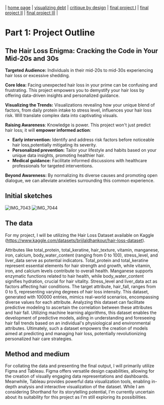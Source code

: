 | [home page](https://isha0807.github.io/Portfolio/) | [visualizing debt](visualizing-government-debt) | [critique by design](critique-by-design) | [final project I](final-project-part-one) | [final project II](final-project-part-two) | [final project III](final-project-part-three) |


# Part 1: Project Outline
## **The Hair Loss Enigma: Cracking the Code in Your Mid-20s and 30s**

**Targeted Audience:** Individuals in their mid-20s to mid-30s experiencing hair loss or excessive shedding.

**Core Idea:** Facing unexpected hair loss in your prime can be confusing and frustrating. This project empowers you to demystify your hair loss by offering data-driven insights and personalized guidance.

**Visualizing the Trends:** Visualizations revealing how your unique blend of factors, from daily protein intake to stress level, influences your hair loss risk. Will translate complex data into captivating visuals.

**Raising Awareness**: Knowledge is power. This project won't just predict hair loss; it will **empower informed action**:

- **Early intervention:** Identify and address risk factors before noticeable hair loss,potentially mitigating its severity.
- **Personalized prevention:** Tailor your lifestyle and habits based on your unique data insights, promoting healthier hair.
- **Medical guidance:** Facilitate informed discussions with healthcare professionals for targeted interventions.

**Beyond Awareness:** By normalizing its diverse causes and promoting open dialogue, we can alleviate anxieties surrounding this common experience.

## Initial sketches
![IMG_7043](https://github.com/isha0807/Portfolio/assets/157324981/eff3af90-b07e-4a09-beb7-4c7fe40a0ffa)
![IMG_7044](https://github.com/isha0807/Portfolio/assets/157324981/bc8e4b16-b087-44f6-abb6-758d53d77a26)


## The data
For my project, I will be utilizing the Hair Loss Dataset available on Kaggle (https://www.kaggle.com/datasets/brijlaldhankour/hair-loss-dataset).

Attributes like total_protein, total_keratine, hair_texture, vitamin, manganese, iron, calcium, body_water_content (ranging from 0 to 100), stress_level, and liver_data serve as potential indicators. Total_protein and total_keratine represent essential elements for hair strength and growth, while vitamin, iron, and calcium levels contribute to overall health. Manganese supports enzymatic functions related to hair health, while body_water_content signifies hydration, crucial for hair vitality. Stress_level and liver_data act as factors affecting hair conditions. The target attribute, hair_fall, ranges from 0 to 5, representing varying degrees of hair loss intensity. This dataset, generated with 100000 entries, mimics real-world scenarios, encompassing diverse values for each attribute. Analyzing this dataset can facilitate predictive modeling to ascertain the correlation between these attributes and hair fall. Utilizing machine learning algorithms, this dataset enables the development of predictive models, aiding in understanding and foreseeing hair fall trends based on an individual's physiological and environmental attributes. Ultimately, such a dataset empowers the creation of models aimed at predicting and managing hair loss, potentially revolutionizing personalized hair care strategies.

## Method and medium
For collating the data and presenting the final output, I will primarily utilize Figma and Tableau. Figma offers versatile design capabilities, allowing for the creation of visually engaging data representations and dashboards. Meanwhile, Tableau provides powerful data visualization tools, enabling in-depth analysis and interactive visualization of the dataset. While I am considering Shorthand for its storytelling potential, I'm currently uncertain about its suitability for this project as I'm still exploring its possibilities.

